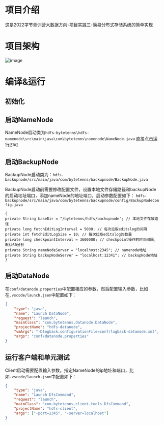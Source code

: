 # 项目介绍 #
这是2022字节青训营大数据方向-项目实践三-简易分布式存储系统的简单实现
# 项目架构 #
![image](https://user-images.githubusercontent.com/46276651/187206005-49d8c2e9-5982-4fa3-85f0-80f43f18d76b.png)
# 编译&运行 #

## 初始化 ##

## 启动NameNode ##
NameNode启动类为`hdfs-bytetenns\hdfs-namenode\src\main\java\com\bytetenns\namenode\NameNode.java`
直接点击运行即可
## 启动BackupNode ##
BackupNode启动类为：`hdfs-backupnode/src/main/java/com/bytetenns/backupnode/BackupNode.java`    

BackupNode启动前需要修改配置文件，设置本地文件存储路径和backupNode的启动地址端口，添加nameNode的地址端口，启动参数配置如下：
`hdfs-backupnode/src/main/java/com/bytetenns/backupnode/config/BackupNodeConfig.java`  
```text
{
private String baseDir = "/bytetenns/hdfs/backupnode"; // 本地文件存放路径
private long fetchEditLogInterval = 5000; // 每次拉取editslog的间隔
private int fetchEditLogSize = 10; // 每次拉取editslog的数量
private long checkpointInterval = 3600000; // checkpoint操作的时间间隔, 默认60分钟
private String nameNodeServer = "localhost:2345"; // namenode地址
private String backupNodeServer = "localhost:12341"; // backupNode地址
}
```

## 启动DataNode ##
在`conf/datanode.properties`中配置相应的参数，然后配置输入参数，比如在`.vscode/launch.json`中配置如下：
```json
{
    "type": "java",
    "name": "Launch DataNode",
    "request": "launch",
    "mainClass": "com.bytetenns.datanode.DataNode",
    "projectName": "hdfs-datanode",
    "vmArgs": "-Dlogback.configurationFile=conf/logback-datanode.xml",
    "args": "conf/datanode.properties"
}
```

## 运行客户端和单元测试 ##
Client启动需要配置输入参数，指定NameNode的ip地址和端口，比如`.vscode/launch.json`中配置如下：

```json
{
    "type": "java",
    "name": "Launch DfsCommand",
    "request": "launch",
    "mainClass": "com.bytetenns.client.tools.DfsCommand",
    "projectName": "hdfs-client",
    "args": ["-port=2345", "-server=localhost"]
}
```
